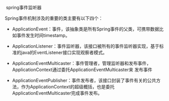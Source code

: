​																								spring事件监听器

Spring事件机制涉及的重要的类主要有以下四个：

- ApplicationEvent：事件，该抽象类是所有Spring事件的父类，可携带数据比如事件发生时间timestamp。

- ApplicationListener：事件监听器，该接口被所有的事件监听器实现，基于标准的java的EventListener接口实现观察者模式。

- ApplicationEventMulticaster：事件管理者，管理监听器和发布事件，ApplicationContext通过委托ApplicationEventMulticaster来 发布事件

- ApplicationEventPublisher：事件发布者，该接口封装了事件有关的公共方法，作为ApplicationContext的超级概括，也是委托 ApplicationEventMulticaster完成事件发布。